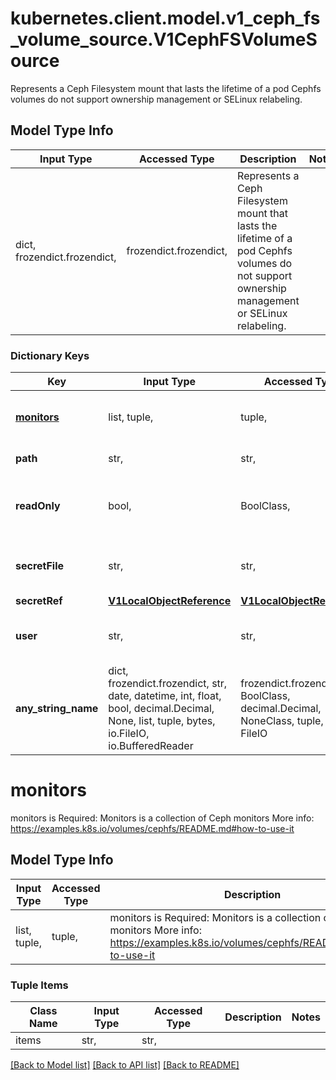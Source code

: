 # kubernetes.client.model.v1_ceph_fs_volume_source.V1CephFSVolumeSource

Represents a Ceph Filesystem mount that lasts the lifetime of a pod Cephfs volumes do not support ownership management or SELinux relabeling.

## Model Type Info
Input Type | Accessed Type | Description | Notes
------------ | ------------- | ------------- | -------------
dict, frozendict.frozendict,  | frozendict.frozendict,  | Represents a Ceph Filesystem mount that lasts the lifetime of a pod Cephfs volumes do not support ownership management or SELinux relabeling. | 

### Dictionary Keys
Key | Input Type | Accessed Type | Description | Notes
------------ | ------------- | ------------- | ------------- | -------------
**[monitors](#monitors)** | list, tuple,  | tuple,  | monitors is Required: Monitors is a collection of Ceph monitors More info: https://examples.k8s.io/volumes/cephfs/README.md#how-to-use-it | 
**path** | str,  | str,  | path is Optional: Used as the mounted root, rather than the full Ceph tree, default is / | [optional] 
**readOnly** | bool,  | BoolClass,  | readOnly is Optional: Defaults to false (read/write). ReadOnly here will force the ReadOnly setting in VolumeMounts. More info: https://examples.k8s.io/volumes/cephfs/README.md#how-to-use-it | [optional] 
**secretFile** | str,  | str,  | secretFile is Optional: SecretFile is the path to key ring for User, default is /etc/ceph/user.secret More info: https://examples.k8s.io/volumes/cephfs/README.md#how-to-use-it | [optional] 
**secretRef** | [**V1LocalObjectReference**](V1LocalObjectReference.md) | [**V1LocalObjectReference**](V1LocalObjectReference.md) |  | [optional] 
**user** | str,  | str,  | user is optional: User is the rados user name, default is admin More info: https://examples.k8s.io/volumes/cephfs/README.md#how-to-use-it | [optional] 
**any_string_name** | dict, frozendict.frozendict, str, date, datetime, int, float, bool, decimal.Decimal, None, list, tuple, bytes, io.FileIO, io.BufferedReader | frozendict.frozendict, str, BoolClass, decimal.Decimal, NoneClass, tuple, bytes, FileIO | any string name can be used but the value must be the correct type | [optional]

# monitors

monitors is Required: Monitors is a collection of Ceph monitors More info: https://examples.k8s.io/volumes/cephfs/README.md#how-to-use-it

## Model Type Info
Input Type | Accessed Type | Description | Notes
------------ | ------------- | ------------- | -------------
list, tuple,  | tuple,  | monitors is Required: Monitors is a collection of Ceph monitors More info: https://examples.k8s.io/volumes/cephfs/README.md#how-to-use-it | 

### Tuple Items
Class Name | Input Type | Accessed Type | Description | Notes
------------- | ------------- | ------------- | ------------- | -------------
items | str,  | str,  |  | 

[[Back to Model list]](../../README.md#documentation-for-models) [[Back to API list]](../../README.md#documentation-for-api-endpoints) [[Back to README]](../../README.md)

